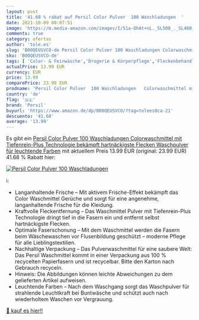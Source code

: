 ```yaml
---
layout: post
title: '41.68 % rabat auf Persil Color Pulver  100 Waschladungen  '
date: 2021-10-09 08:07:51
image: 'https://m.media-amazon.com/images/I/51a-OhAt+nL._SL500_._SL400_.jpg'
comments: true
category: ofertas
author: 'tole.es'
slug: 'B00QEUSVCO-de Persil Color Pulver 100 Waschladungen Colorwaschmittel mit...'
sku: 'B00QEUSVCO-de'
tags: [ 'Color- & Feinwäsche','Drogerie & Körperpflege','Fleckenbehandlung','Haushaltswaren','Wäschepflege','persil', ]
actualPrice: 13.99 EUR
currency: EUR
price: 13.99
comparePrice: 23.99 EUR
prodname: 'Persil Color Pulver  100 Waschladungen   Colorwaschmittel mit Tiefenrein-Plus Technologie bekämpft hartnäckigste Flecken  Waschpulver für leuchtende Farben'
country: 'de'
flag: '🇩🇪'
brand: 'Persil'
buyurl: 'https://www.amazon.de/dp/B00QEUSVCO/?tag=tolees0ca-21'
descuento: '41.68'
average: '13.99'
---
```


Es gibt ein [Persil Color Pulver  100 Waschladungen   Colorwaschmittel mit Tiefenrein-Plus Technologie bekämpft hartnäckigste Flecken  Waschpulver für leuchtende Farben](https://www.amazon.de/dp/B00QEUSVCO/?tag=tolees0ca-21) mit aktuellem Preis 13.99 EUR (original: 23.99 EUR) 41.68 % Rabatt hier:

[![Persil Color Pulver  100 Waschladungen  ](https://m.media-amazon.com/images/I/51a-OhAt+nL._SL500_._SL400_.jpg)](https://www.amazon.de/dp/B00QEUSVCO/?tag=tolees0ca-21)

ℹ️:

- Langanhaltende Frische – Mit aktivem Frische-Effekt bekämpft das Color Waschmittel Gerüche und sorgt für eine angenehme, langanhaltende Frische für die Kleidung.
- Kraftvolle Fleckentfernung – Das Waschmittel Pulver mit Tiefenrein-Plus Technologie dringt tief in die Fasern ein und entfernt selbst hartnäckigste Flecken.
- Optimale Faserschonung – Mit dem Waschmittel werden die Fasern beim Wäschewaschen vor Flusenbildung geschützt – moderne Pflege für alle Lieblingstextilien.
- Nachhaltige Verpackung – Das Pulverwaschmittel für eine saubere Welt: Das Persil Waschmittel kommt in einer Verpackung aus 100 % recycelten Papierfasern und ist recycelbar. Bitte den Karton nach Gebrauch recyceln.
- Hinweis: Die Abbildungen können leichte Abweichungen zu dem gelieferten Artikel aufweisen.
- Leuchtende Farben – Nach dem Waschgang sorgt das Waschpulver für strahlende Leuchtkraft bei Buntwäsche und schützt auch nach wiederholtem Waschen vor Vergrauung.

[🛒 kauf es hier!!](https://www.amazon.de/dp/B00QEUSVCO/?tag=tolees0ca-21)
